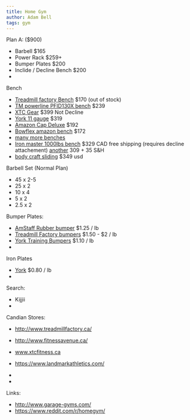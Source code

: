 ```yaml
---
title: Home Gym
author: Adam Bell
tags: gym
---
```




Plan A: ($900)
* Barbell $165
* Power Rack $259+
* Bumper Plates $200
* Inclide / Decline Bench $200
* 

Bench
 * [Treadmill factory Bench](http://www.treadmillfactory.ca/fit-505-fid-bench) $170 (out of stock)
 * [TM powerline PFID130X bench](http://www.treadmillfactory.ca/powerline-flat-incline-decline-bench) $239
 * [XTC Gear](http://www.xtcfitness.ca/strength/benches/x-series-super-bench-xssuperb-weight-bench-exercise-bench-adjustable-bench-xtc-gear.html) $399 Not Decline
 * [York 11 gauge](http://www.xtcfitness.ca/strength/benches/york-fts-flat-to-incline-utility-bench-48003-york-barbell.html) $319
 * [Amazon Cap Deluxe](http://www.amazon.ca/Cap-Barbell-Deluxe-Utility-Bench/dp/B00HGCJZEC/ref=pd_cp_200_2?ie=UTF8&refRID=1BKGMQYCAF4Z1V6QE9YT) $192
 * [Bowflex amazon bench](http://www.amazon.ca/Bowflex-140003-3-1-Adjustable-Bench/dp/B000BH7CB2/ref=pd_cp_200_4?ie=UTF8&refRID=1BKGMQYCAF4Z1V6QE9YT) $172
 * [many more benches](http://www.fitnesstown.ca/All-Fitness-Equipment-Departments/Strength-Equipment/Benches/Department.aspx?DeptID=23) 
 * [Iron master 1000lbs bench](http://www.fitnessequipmentottawa.ca/en/product/super-bench_2) $329 CAD free shipping (requires decline attachement) [another](https://www.drivensport.com/store/public/product/ironmaster-super-bench) 309 + 35 S&H
 * [body craft sliding](http://www.amazon.com/BodyCraft-F320-Incline-Decline-System/dp/B000BNRVD0) $349 usd

Barbell Set (Normal Plan)
 * 45 x 2-5
 * 25 x 2
 * 10 x 4
 * 5 x 2
 * 2.5 x 2
 
Bumper Plates:
 * [AmStaff Rubber bumper](http://www.fitnessavenue.ca/item.php?id=280) $1.25 / lb
 * [Treadmill Factory bumpers](http://www.treadmillfactory.ca/bumper-plates-toronto-canada) $1.50 - $2 / lb
 * [York Training Bumpers](http://www.xtcfitness.ca/strength/bumper-plates/york-solid-rubber-training-bumper-plates-olympc-plates-rubber-weights-york-bumper-plates-weight-plates-canada-york-barbell.html) $1.10 / lb
 * 
 
Iron Plates
 * [York](http://www.xtcfitness.ca/strength/weight-plates/york-standard-olympic-plates-york-barbell-canada.html) $0.80 / lb
 * 

 



Search:
 * Kijjii
 * 

Candian Stores:
 * http://www.treadmillfactory.ca/
 * http://www.fitnessavenue.ca/
 * www.xtcfitness.ca
 * https://www.landmarkathletics.com/
 * 
 
 * 
 
Links:
* http://www.garage-gyms.com/
* https://www.reddit.com/r/homegym/
 
